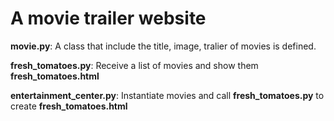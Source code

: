 # A movie trailer website

**movie.py**: A class that include the title, image, tralier of movies is defined.

**fresh_tomatoes.py**: Receive a list of movies and show them **fresh_tomatoes.html**

**entertainment_center.py**: Instantiate movies and call **fresh_tomatoes.py** to create **fresh_tomatoes.html**

